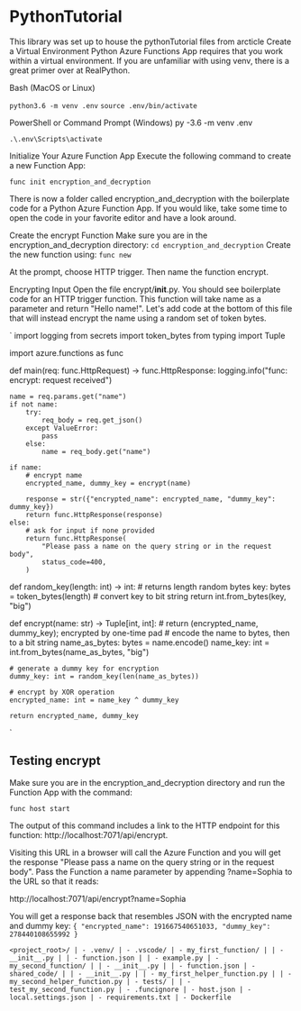 # PythonTutorial
This library was set up to house the pythonTutorial files from arcticle
Create a Virtual Environment
Python Azure Functions App requires that you work within a virtual environment. If you are unfamiliar with using venv, there is a great primer over at RealPython.

Bash (MacOS or Linux)

`python3.6 -m venv .env`
`source .env/bin/activate`

PowerShell or Command Prompt (Windows)
py -3.6 -m venv .env

`.\.env\Scripts\activate`


Initialize Your Azure Function App
Execute the following command to create a new Function App:

`func init encryption_and_decryption`

There is now a folder called encryption_and_decryption with the boilerplate code for a Python Azure Function App. If you would like, take some time to open the code in your favorite editor and have a look around.



Create the encrypt Function
Make sure you are in the encryption_and_decryption directory:
`cd encryption_and_decryption`
Create the new function using:
`func new`

At the prompt, choose HTTP trigger. Then name the function encrypt.

Encrypting Input
Open the file encrypt/__init__.py. You should see boilerplate code for an HTTP trigger function. This function will take name as a parameter and return "Hello name!". Let's add code at the bottom of this file that will instead encrypt the name using a random set of token bytes.


`
import logging
from secrets import token_bytes
from typing import Tuple


import azure.functions as func


def main(req: func.HttpRequest) -> func.HttpResponse:
    logging.info("func: encrypt: request received")

    name = req.params.get("name")
    if not name:
        try:
            req_body = req.get_json()
        except ValueError:
            pass
        else:
            name = req_body.get("name")

    if name:
        # encrypt name
        encrypted_name, dummy_key = encrypt(name)

        response = str({"encrypted_name": encrypted_name, "dummy_key": dummy_key})
        return func.HttpResponse(response)
    else:
        # ask for input if none provided
        return func.HttpResponse(
            "Please pass a name on the query string or in the request body",
            status_code=400,
        )


def random_key(length: int) -> int:
    # returns length random bytes
    key: bytes = token_bytes(length)
    # convert key to bit string
    return int.from_bytes(key, "big")


def encrypt(name: str) -> Tuple[int, int]:
    # return (encrypted_name, dummy_key); encrypted by one-time pad
    # encode the name to bytes, then to a bit string
    name_as_bytes: bytes = name.encode()
    name_key: int = int.from_bytes(name_as_bytes, "big")

    # generate a dummy key for encryption
    dummy_key: int = random_key(len(name_as_bytes))

    # encrypt by XOR operation
    encrypted_name: int = name_key ^ dummy_key

    return encrypted_name, dummy_key
   `
   
   
   
## Testing encrypt
Make sure you are in the encryption_and_decryption directory and run the Function App with the command:

`func host start`

The output of this command includes a link to the HTTP endpoint for this function: http://localhost:7071/api/encrypt.

Visiting this URL in a browser will call the Azure Function and you will get the response "Please pass a name on the query string or in the request body". Pass the Function a name parameter by appending ?name=Sophia to the URL so that it reads:

http://localhost:7071/api/encrypt?name=Sophia

You will get a response back that resembles JSON with the encrypted name and dummy key:
`
{
    "encrypted_name": 191667540651033,
    "dummy_key": 278440108655992
}
`

`
<project_root>/
 | - .venv/
 | - .vscode/
 | - my_first_function/
 | | - __init__.py
 | | - function.json
 | | - example.py
 | - my_second_function/
 | | - __init__.py
 | | - function.json
 | - shared_code/
 | | - __init__.py
 | | - my_first_helper_function.py
 | | - my_second_helper_function.py
 | - tests/
 | | - test_my_second_function.py
 | - .funcignore
 | - host.json
 | - local.settings.json
 | - requirements.txt
 | - Dockerfile
`
